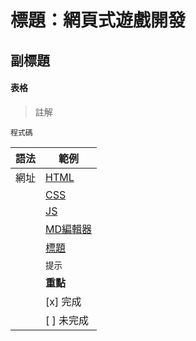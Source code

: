 # 標題：網頁式遊戲開發
## 副標題
#### 表格
> 註解

```
程式碼
```
|語法|範例|
|----|----|
|網址|[HTML](https://www.w3schools.com/html)|
||[CSS](https://www.w3schools.com/css)|
||[JS](https://www.w3schools.com/js)|
||[MD編輯器](https://dillinger.io)|
||[標題](#標題)|
||`提示` |
||**重點**|
||[x] 完成|
||[ ] 未完成|
